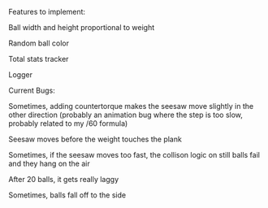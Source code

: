 Features to implement:

Ball width and height proportional to weight

Random ball color

Total stats tracker

Logger

Current Bugs:

Sometimes, adding countertorque makes the seesaw move slightly in the other direction (probably an animation bug where the step is too slow, probably related to my /60 formula)

Seesaw moves before the weight touches the plank

Sometimes, if the seesaw moves too fast, the collison logic on still balls fail and they hang on the air

After 20 balls, it gets really laggy

Sometimes, balls fall off to the side